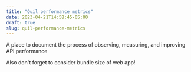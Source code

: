 ```yaml
---
title: "Quil performance metrics"
date: 2023-04-21T14:58:45-05:00
draft: true
slug: quil-performance-metrics
---
```


A place to document the process of observing, measuring, and improving API performance

Also don't forget to consider bundle size of web app!
